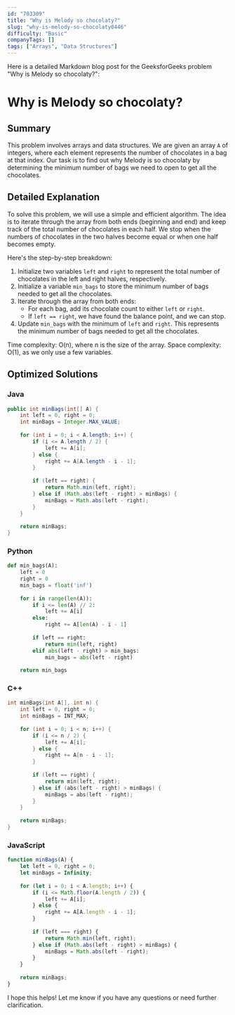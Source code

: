 ```yaml
---
id: "703309"
title: "Why is Melody so chocolaty?"
slug: "why-is-melody-so-chocolaty0446"
difficulty: "Basic"
companyTags: []
tags: ["Arrays", "Data Structures"]
---
```


Here is a detailed Markdown blog post for the GeeksforGeeks problem "Why is Melody so chocolaty?":

# Why is Melody so chocolaty?
## Summary
This problem involves arrays and data structures. We are given an array `A` of integers, where each element represents the number of chocolates in a bag at that index. Our task is to find out why Melody is so chocolaty by determining the minimum number of bags we need to open to get all the chocolates.

## Detailed Explanation
To solve this problem, we will use a simple and efficient algorithm. The idea is to iterate through the array from both ends (beginning and end) and keep track of the total number of chocolates in each half. We stop when the numbers of chocolates in the two halves become equal or when one half becomes empty.

Here's the step-by-step breakdown:

1. Initialize two variables `left` and `right` to represent the total number of chocolates in the left and right halves, respectively.
2. Initialize a variable `min_bags` to store the minimum number of bags needed to get all the chocolates.
3. Iterate through the array from both ends:
	* For each bag, add its chocolate count to either `left` or `right`.
	* If `left == right`, we have found the balance point, and we can stop.
4. Update `min_bags` with the minimum of `left` and `right`. This represents the minimum number of bags needed to get all the chocolates.

Time complexity: O(n), where n is the size of the array.
Space complexity: O(1), as we only use a few variables.

## Optimized Solutions

### Java
```java
public int minBags(int[] A) {
    int left = 0, right = 0;
    int minBags = Integer.MAX_VALUE;
    
    for (int i = 0; i < A.length; i++) {
        if (i <= A.length / 2) {
            left += A[i];
        } else {
            right += A[A.length - i - 1];
        }
        
        if (left == right) {
            return Math.min(left, right);
        } else if (Math.abs(left - right) > minBags) {
            minBags = Math.abs(left - right);
        }
    }
    
    return minBags;
}
```

### Python
```python
def min_bags(A):
    left = 0
    right = 0
    min_bags = float('inf')
    
    for i in range(len(A)):
        if i <= len(A) // 2:
            left += A[i]
        else:
            right += A[len(A) - i - 1]
        
        if left == right:
            return min(left, right)
        elif abs(left - right) > min_bags:
            min_bags = abs(left - right)
    
    return min_bags
```

### C++
```cpp
int minBags(int A[], int n) {
    int left = 0, right = 0;
    int minBags = INT_MAX;
    
    for (int i = 0; i < n; i++) {
        if (i <= n / 2) {
            left += A[i];
        } else {
            right += A[n - i - 1];
        }
        
        if (left == right) {
            return min(left, right);
        } else if (abs(left - right) > minBags) {
            minBags = abs(left - right);
        }
    }
    
    return minBags;
}
```

### JavaScript
```javascript
function minBags(A) {
    let left = 0, right = 0;
    let minBags = Infinity;
    
    for (let i = 0; i < A.length; i++) {
        if (i <= Math.floor(A.length / 2)) {
            left += A[i];
        } else {
            right += A[A.length - i - 1];
        }
        
        if (left === right) {
            return Math.min(left, right);
        } else if (Math.abs(left - right) > minBags) {
            minBags = Math.abs(left - right);
        }
    }
    
    return minBags;
}
```

I hope this helps! Let me know if you have any questions or need further clarification.